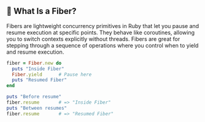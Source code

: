 ## 🚀 What Is a Fiber?

Fibers are lightweight concurrency primitives in Ruby that let you pause and resume execution at specific points. They behave like coroutines, allowing you to switch contexts explicitly without threads. Fibers are great for stepping through a sequence of operations where you control when to yield and resume execution.

```ruby
fiber = Fiber.new do
  puts "Inside Fiber"
  Fiber.yield      # Pause here
  puts "Resumed Fiber"
end

puts "Before resume"
fiber.resume       # => "Inside Fiber"
puts "Between resumes"
fiber.resume       # => "Resumed Fiber"
```
